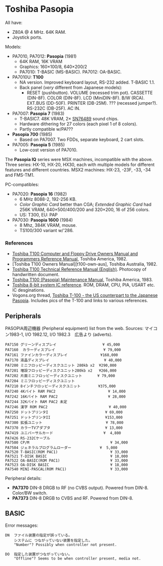 Toshiba Pasopia
===============

All have:
- Z80A @ 4 MHz. 64K RAM.
- Joystick ports.

Models:
- PA7010, PA7012: __Pasopia__ (1981)
  - 64K RAM, 16K VRAM
  - Graphics: 160×100/8, 640×200/2
  - PA7010: T-BASIC (MS-BASIC). PA7012: OA-BASIC.
- PA7010U: __T100__
  - NA version. Improved keyboard layout, RS-232 added. T-BASIC 1.1.
  - Back panel (_very_ different from Japanese models):
    - RESET (pushbutton). VOLUME (recessed trim pot). CASSETTE (DIN-8F).
      COLOR (DIN-8F). LCD (MiniDIN-8F). B/W (RCA). EXT.BUS (DD-50F). PRINTER
      (DB-25M). ??? (recessed jumper?). RS-232C (DB-25F). AC IN.
- PA7007: __Pasopia 7__ (1983)
  - T-BASIC7.  48K VRAM, 2× [SN76489] sound chips.
  - Hardware dithering for 27 colors (each pixel 1 of 8 colors).
  - Partly compatible w/PA???
- __Pasopia 700__ (1985)
  - Based on PA7007. Two FDDs, separate keyboard, 2 cart slots.
- PA7005: __Pasopia 5__ (1985)
  - Low-cost version of PA7010.

The __Pasopia IQ__ series were MSX machines, incompatible with the above.
Three series: HX-10, HX-20, HX30, each with multiple models for different
features and different countries. MSX2 machines: HX-23, -23F, -33, -34 and
FMS-TM1.

PC-compatibles:
- PA7020: __Pasopia 16__ (1982)
   - 6 MHz 8088-2, 192-256 KB.
   - _Color Graphic Card_ better than CGA; _Extended Graphic Card_ had 256K
     VRAM, 640×500/400/200 and 320×200, 16 of 256 colors.
  - US: T300, EU: PAP
- PA7030: __Pasopia 1600__ (1984)
  - 8 Mhz, 384K VRAM, mouse.
  - TS100/300 variant w/'286.

### References

- [Toshiba T100 Computer and Floppy Drive Owners Manual and Programmers
  Reference Manual][t100-own-progref], Toshiba America, 1982.
- [Toshiba T100 Owners Manual][t100-own-aus], Toshiba Australia, 1982.
- [Toshiba T100 Technical Reference Manual (English)][t100-techref].
  Photocopy of handwritten document.
- [Toshiba T100 (Pasopia) Maintenance Manual][t100-maint], Toshiba America,
  1983.
- [Toshiba 8-bit system IC reference][tosh8]. ROM, DRAM, CPU, PIA, USART
  etc. IC desginations.
-  Vogons.org thread, [Toshiba T-100 - the US counterpart to the Japanese
   Pasopia][vog95487]. Includes pics of the T-100 and links to various
   references.


Peripherals
-----------

PASOPIA周辺機器 (Peripheral equipment) list from the web.
Sources: マイコン1983-1, I/O 1982.12, I/O 1982.3　広告より (adverts).

    PA7150 グリーンディスプレイ                     ¥ 45,000
    PA7160  カラーディスプレイ                      ¥ 79,000
    PA7161 ファインカラーディスプレイ               ¥168,000
    PA7170 液晶ディスプレイ                         ¥ 40,000
    PA7200 ミニフロッピーディスクユニット 280kb x2  ¥290,000
    PA7201 増設フロッピーディスクユニット280kb x2   ¥266,000
    PA7202 片面ミニフロッピーディスクユニット       ¥ 79,000
    PA7204 ミニフロッピーディスクユニット
    PA7210 8インチフロッピーディスクユニット        ¥375,000
    PA7240 4Kバイト RAM PAC2                        ¥ 14,000
    PA7242 16Kバイト RAM PAC2                       ¥ 28,000
    PA7244 32Kバイト RAM PAC2 未定
    PA7246 漢字 ROM PAC2                            ¥ 40,000
    PA7250 ドットプリンタI                          ¥ 69,000
    PA7251 ドットプリンタII                         ¥153,000
    PA7300 拡張ユニット                             ¥ 78,000
    PA7370 カラーTVアダプタ                         ¥ 13,000
    PA7419 ユニバーサルカード                       ¥  4,800
    PA7426 RS-232Cケーブル
    PA7500 CP/M                                     ¥ 34,000
    PA7504 ジェネラルプログラムローダー             ¥  5,000
    PA7520 T-BASIC(ROM PAC1)                        ¥ 33,000
    PA7521 T-DISK BASIC                             ¥ 18,000
    PA7522 OA-BASIC(ROM PAC1)                       ¥ 33,000
    PA7523 OA-DISK BASIC                            ¥ 18,000
    PA7540 MINI-PASCAL(ROM PAC1)                    ¥ 33,000

Peripheral details:
- __PA7370__ DIN-8 DRGB to RF (no CVBS output). Powered from DIN-8.
  Color/BW switch.
- __PA7373__ DIN-8 DRGB to CVBS and RF. Powered from DIN-8.


BASIC
-----

Error messages:

    DN  ファイル装置の指定が誤っている。
        システムに つながっていない装置を指定した。
        "Number"? Possibly when controller not present.

    DO  指定した装置がつながっていない。
        "Offline"? Seems to be when controller present, media not.



<!-------------------------------------------------------------------->
[SN76489]: https://en.wikipedia.org/wiki/Texas_Instruments_SN76489

[t100-maint]: https://archive.org/details/toshiba-t-100-maintenance-manual
[t100-own-progref]: https://archive.org/details/toshiba-t-100-manuals/Toshiba%20T100%20Owners%20Manual/
[t100-techref]: https://archive.org/details/toshiba-t-100-tech-ref-eng/
[tosh8]: https://datasheet.datasheetarchive.com/originals/distributors/Datasheets-X2/DSA12010006539.pdf
[vog95487]: https://www.vogons.org/viewtopic.php?f=46&t=95487
